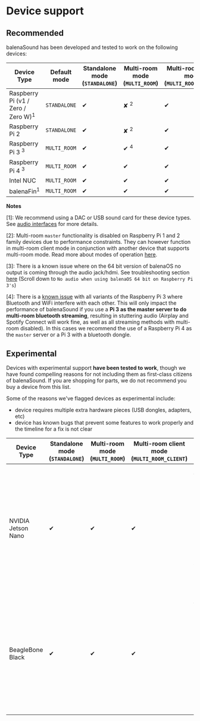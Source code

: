 
# Device support

## Recommended

balenaSound has been developed and tested to work on the following devices:

| Device Type  |  Default mode | Standalone mode (`STANDALONE`) | Multi-room mode (`MULTI_ROOM`) | Multi-room client mode (`MULTI_ROOM_CLIENT`) |
| ------------- | ------------- | ------------- | ------------- | ------------- |
| Raspberry Pi (v1 / Zero / Zero W)<sup>1</sup> | `STANDALONE` | ✔ | ✘ <sup>2</sup> | ✔ |
| Raspberry Pi 2 | `STANDALONE` | ✔ | ✘ <sup>2</sup> | ✔ |
| Raspberry Pi 3 <sup>3</sup> | `MULTI_ROOM` | ✔ | ✔ <sup>4</sup> | ✔ |
| Raspberry Pi 4 <sup>3</sup> | `MULTI_ROOM` | ✔ | ✔ | ✔ |
| Intel NUC | `MULTI_ROOM` | ✔ | ✔ | ✔ |
| balenaFin<sup>1</sup> | `MULTI_ROOM` | ✔ | ✔ | ✔ |

**Notes**

[1]: We recommend using a DAC or USB sound card for these device types. See [audio interfaces](../docs/audio-interfaces) for more details.

[2]: Multi-room `master` functionality is disabled on Raspberry Pi 1 and 2 family devices due to performance constraints. They can however function in multi-room client mode in conjunction with another device that supports multi-room mode. Read more about modes of operation [here](../docs/usage#modes-of-operation).

[3]: There is a known issue where on the 64 bit version of balenaOS no output is coming through the audio jack/hdmi. See troubleshooting section [here](https://sound.balenalabs.io/docs/support#troubleshooting) (Scroll down to `No audio when using balenaOS 64 bit on Raspberry Pi 3's`)

[4]: There is a [known issue](https://github.com/raspberrypi/linux/issues/1444) with all variants of the Raspberry Pi 3 where Bluetooth and WiFi interfere with each other. This will only impact the performance of balenaSound if you use a **Pi 3 as the master server to do multi-room bluetooth streaming**, resulting in stuttering audio (Airplay and Spotify Connect will work fine, as well as all streaming methods with multi-room disabled). In this cases we recommend the use of a Raspberry Pi 4 as the `master` server or a Pi 3 with a bluetooth dongle.

## Experimental

Devices with experimental support **have been tested to work**, though we have found compelling reasons for not including them as first-class citizens of balenaSound. If you are shopping for parts, we do not recommend you buy a device from this list.

Some of the reasons we've flagged devices as experimental include:

- device requires multiple extra hardware pieces (USB dongles, adapters, etc)
- device has known bugs that prevent some features to work properly and the timeline for a fix is not clear

| Device Type  | Standalone mode (`STANDALONE`) | Multi-room mode (`MULTI_ROOM`) | Multi-room client mode (`MULTI_ROOM_CLIENT`) | Comments |
| ------------- | ------------- | ------------- | ------------- | ------------- |
| NVIDIA Jetson Nano | ✔ | ✔ | ✔ | - Requires WiFi USB dongle (or ethernet cable)<br>- Requires Bluetooth USB dongle.<br>- No built-in audio support (see [this](https://github.com/balenablocks/audio/issues/35) bug). As a workaround, requires USB or DAC soundcard.|
| BeagleBone Black | ✔ | ✔ | ✔ |  - Requires WiFi USB dongle (or ethernet cable)<br>- Requires Bluetooth USB dongle.<br>- Requires USB sound card<br>- Requires USB hub as it has a single USB port |
